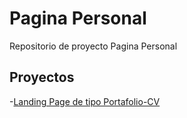 # Pagina Personal

Repositorio de proyecto Pagina Personal

## Proyectos

-[Landing Page de tipo Portafolio-CV](https://estebanrm1.github.io/sitio-personal/Pagina_personal)